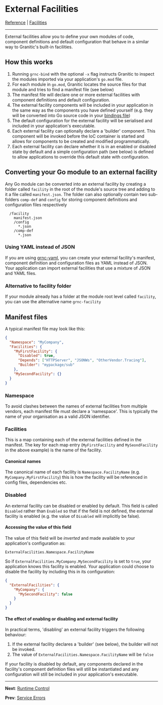 # External Facilities
[Reference](README.md) | [Facilities](fac-index.md)

---

External facilities allow you to define your own modules of code, component definitions and default 
configuration that behave in a similar way to Granitic's built-in facilities. 

## How this works

1. Running `grnc-bind` with the optional `-x` flag instructs Granitic to inspect the modules imported via 
your application's `go.mod` file.
2. For each module in `go.mod`, Granitic locates the source files for that module and tries to find a manifest file (see below)
3. The manifest file will declare one or more external facilities with component definitions and default configuration.
4. The external facility components will be included in your application in the same way as the components you have defined
yourself (e.g. they will be converted into Go source code in your [bindings file](gpr-build.md))
5. The default configuration for the external facility will be serialised and included in your application's executable.
6. Each external facility can optionally declare a 'builder' component. This component will be invoked before
the IoC container is started and allows for components to be created and modified programmatically. 
7. Each external facility can declare whether it is in an enabled or disabled state by default and a simple 
configuration path (see below) is defined to allow applications to override this default state with configuration.

## Converting your  Go module to an external facility

Any Go module can be converted into an external facility by creating a folder called `facility` in the root of
the module's source tree and adding to it a file called `manifest.json`. The folder can also optionally contain two 
sub-folders `comp-def` and `config` for storing component definitions and configuration files respectively

```shell
  /facility
    manifest.json
    /config
      *.json
    /comp-def
      *.json
```

### Using YAML instead of JSON

If you are using [grnc-yaml](http://github.com/graniticio/granitic-yaml), you can create your external facility's 
manifest, component definition and configuration files as YAML instead of JSON. Your application can 
import external facilities that use a mixture of JSON and YAML files.

### Alternative to facility folder

If your module already has a folder at the module root level called `facility`, you can use the alternative
name `grnc-facility`

## Manifest files

A typical manifest file may look like this:

```json
{
  "Namespace": "MyCompany",
  "Facilities": {
    "MyFirstFacility": {
      "Disabled": true,
      "Depends": ["HTTPServer", "JSONWs", "OtherVendor.Tracing"],
      "Builder": "mypackage/sub"
    },
    "MySecondFacility": {}
  }
}
```

### Namespace

To avoid clashes between the names of external facilities from multiple vendors, each manifest file
must declare a 'namespace'. This is typically the name of your organisation as a valid JSON identifier.

### Facilities

This is a map containing each of the external facilities defined in the manifest. The key for each map entry
(`MyFirstFacility` and `MySeondFacility` in the above example) is the name of the facility.

#### Canonical names

The canonical name of each facility is `Namespace.FacilityName` (e.g. `MyCompany.MyFirstFacility`) this is
how the facility will be referenced in config files, dependencies etc.

### Disabled

An external facility can be disabled or enabled by default. This field is called `Disabled` rather than `Enabled`
so that if the field is not defined, the external facility is enabled (e.g. the value of `Disabled` will implicitly be false).

#### Accessing the value of this field

The value of this field will be _inverted_  and made available to your application's configuration as:

`ExternalFacilities.Namespace.FacilityName`

So if `ExternalFacilities.MyCompany.MySecondFacility` is set to `true`, your application knows this facility is enabled. 
Your application could choose to disable the facility by including this in its configuration:

```json
{
  "ExternalFacilities": {
    "MyCompany": {
      "MySecondFacility": false
    }
  }
}
```

#### The effect of enabling or disabling and external facility

In practical terms, 'disabling' an external facility triggers the following behaviour:

  1. If the external facility declares a 'builder' (see below), the builder will not be invoked.
  2. The value of `ExternalFacilities.Namespace.FacilityName` will be `false`

If your facility is disabled by default, any components declared in the facility's component definition files will still
be instantiated and any configuration will still be included in your application's executable.


---
**Next**: [Runtime Control](rtc-index.md)

**Prev**: [Service Errors](fac-service-errors.md)